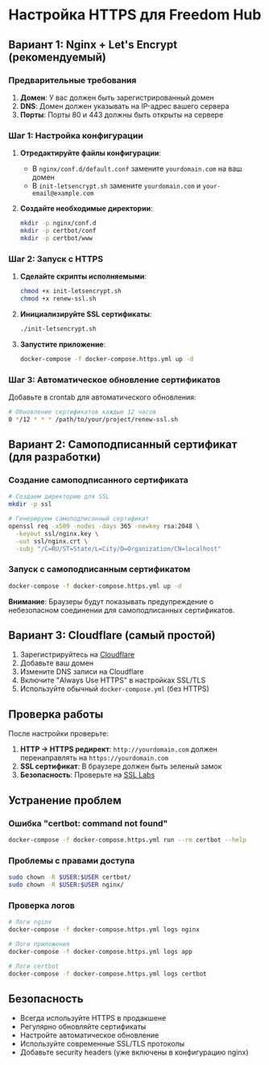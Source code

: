  # Настройка HTTPS для Freedom Hub

## Вариант 1: Nginx + Let's Encrypt (рекомендуемый)

### Предварительные требования

1. **Домен**: У вас должен быть зарегистрированный домен
2. **DNS**: Домен должен указывать на IP-адрес вашего сервера
3. **Порты**: Порты 80 и 443 должны быть открыты на сервере

### Шаг 1: Настройка конфигурации

1. **Отредактируйте файлы конфигурации**:
   - В `nginx/conf.d/default.conf` замените `yourdomain.com` на ваш домен
   - В `init-letsencrypt.sh` замените `yourdomain.com` и `your-email@example.com`

2. **Создайте необходимые директории**:
   ```bash
   mkdir -p nginx/conf.d
   mkdir -p certbot/conf
   mkdir -p certbot/www
   ```

### Шаг 2: Запуск с HTTPS

1. **Сделайте скрипты исполняемыми**:
   ```bash
   chmod +x init-letsencrypt.sh
   chmod +x renew-ssl.sh
   ```

2. **Инициализируйте SSL сертификаты**:
   ```bash
   ./init-letsencrypt.sh
   ```

3. **Запустите приложение**:
   ```bash
   docker-compose -f docker-compose.https.yml up -d
   ```

### Шаг 3: Автоматическое обновление сертификатов

Добавьте в crontab для автоматического обновления:
```bash
# Обновление сертификатов каждые 12 часов
0 */12 * * * /path/to/your/project/renew-ssl.sh
```

## Вариант 2: Самоподписанный сертификат (для разработки)

### Создание самоподписанного сертификата

```bash
# Создаем директорию для SSL
mkdir -p ssl

# Генерируем самоподписанный сертификат
openssl req -x509 -nodes -days 365 -newkey rsa:2048 \
  -keyout ssl/nginx.key \
  -out ssl/nginx.crt \
  -subj "/C=RU/ST=State/L=City/O=Organization/CN=localhost"
```

### Запуск с самоподписанным сертификатом

```bash
docker-compose -f docker-compose.https.yml up -d
```

**Внимание**: Браузеры будут показывать предупреждение о небезопасном соединении для самоподписанных сертификатов.

## Вариант 3: Cloudflare (самый простой)

1. Зарегистрируйтесь на [Cloudflare](https://cloudflare.com)
2. Добавьте ваш домен
3. Измените DNS записи на Cloudflare
4. Включите "Always Use HTTPS" в настройках SSL/TLS
5. Используйте обычный `docker-compose.yml` (без HTTPS)

## Проверка работы

После настройки проверьте:

1. **HTTP → HTTPS редирект**: `http://yourdomain.com` должен перенаправлять на `https://yourdomain.com`
2. **SSL сертификат**: В браузере должен быть зеленый замок
3. **Безопасность**: Проверьте на [SSL Labs](https://www.ssllabs.com/ssltest/)

## Устранение проблем

### Ошибка "certbot: command not found"
```bash
docker-compose -f docker-compose.https.yml run --rm certbot --help
```

### Проблемы с правами доступа
```bash
sudo chown -R $USER:$USER certbot/
sudo chown -R $USER:$USER nginx/
```

### Проверка логов
```bash
# Логи nginx
docker-compose -f docker-compose.https.yml logs nginx

# Логи приложения
docker-compose -f docker-compose.https.yml logs app

# Логи certbot
docker-compose -f docker-compose.https.yml logs certbot
```

## Безопасность

- Всегда используйте HTTPS в продакшене
- Регулярно обновляйте сертификаты
- Настройте автоматическое обновление
- Используйте современные SSL/TLS протоколы
- Добавьте security headers (уже включены в конфигурацию nginx)
